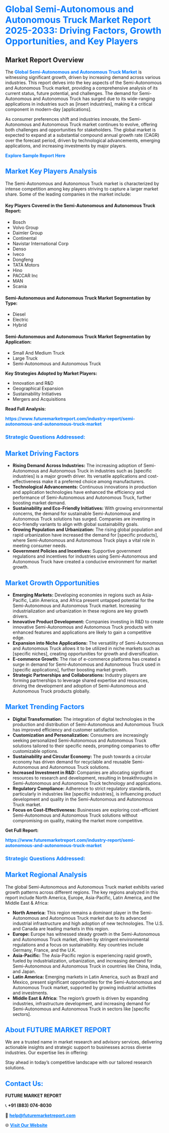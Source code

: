<h1 style="color: #007BFF;">Global Semi-Autonomous and Autonomous Truck Market Report 2025-2033: Driving Factors, Growth Opportunities, and Key Players</h1>

<section id="overview">
<h2>Market Report Overview</h2>
<p>The <a href="https://www.futuremarketreport.com/industry-report/semi-autonomous-and-autonomous-truck-market" style="color: #007BFF; text-decoration: none;"><strong>Global Semi-Autonomous and Autonomous Truck Market</strong></a> is witnessing significant growth, driven by increasing demand across various industries. This report delves into the key aspects of the Semi-Autonomous and Autonomous Truck market, providing a comprehensive analysis of its current status, future potential, and challenges. The demand for Semi-Autonomous and Autonomous Truck has surged due to its wide-ranging applications in industries such as [insert industries], making it a critical component in modern-day [applications].</p>
<p>As consumer preferences shift and industries innovate, the Semi-Autonomous and Autonomous Truck market continues to evolve, offering both challenges and opportunities for stakeholders. The global market is expected to expand at a substantial compound annual growth rate (CAGR) over the forecast period, driven by technological advancements, emerging applications, and increasing investments by major players.</p>
</section>

<section id="overview">
<p><a href="https://www.futuremarketreport.com/request-sample/reportId=126158" style="color: #007BFF; text-decoration: none;"><strong>Explore Sample Report Here</strong></a></p>
</section>

<section id="key-players">
<h2 style="color: #007BFF;">Market Key Players Analysis</h2>
<p>The Semi-Autonomous and Autonomous Truck market is characterized by intense competition among key players striving to capture a larger market share. Some of the leading companies in the market include:</p>
<h4>Key Players Covered in the Semi-Autonomous and Autonomous Truck Report:</h4>
<ul><li>Bosch</li><li>Volvo Group</li><li>Daimler Group</li><li>Continental</li><li>Navistar International Corp</li><li>Denso</li><li>Iveco</li><li>Dongfeng</li><li>TATA Motors</li><li>Hino</li><li>PACCAR Inc</li><li>MAN</li><li>Scania</li></ul>
<h4>Semi-Autonomous and Autonomous Truck Market Segmentation by Type:</h4>
<ul><li>Diesel</li><li>Electric</li><li>Hybrid</li></ul>

<h4>Semi-Autonomous and Autonomous Truck Market Segmentation by Application:</h4>
<ul><li>Small And Medium Truck</li><li>Large Truck</li><li>Semi-Autonomous and Autonomous Truck</li></ul>
<p><strong>Key Strategies Adopted by Market Players:</strong></p>
<ul>
<li>Innovation and R&D</li>
<li>Geographical Expansion</li>
<li>Sustainability Initiatives</li>
<li>Mergers and Acquisitions</li>
</ul>
</section>

<section>
<p><strong>Read Full Analysis: </strong></p><a href="https://www.futuremarketreport.com/industry-report/semi-autonomous-and-autonomous-truck-market" style="color: #007BFF; text-decoration: none;"><strong>https://www.futuremarketreport.com/industry-report/semi-autonomous-and-autonomous-truck-market</strong></a>
<h3 style="color: #007BFF;">Strategic Questions Addressed:</h3>
</section>

<section id="driving-factors">
<h2 style="color: #007BFF;">Market Driving Factors</h2>
<ul>
<li><strong>Rising Demand Across Industries:</strong> The increasing adoption of Semi-Autonomous and Autonomous Truck in industries such as [specific industries] is a major growth driver. Its versatile applications and cost-effectiveness make it a preferred choice among manufacturers.</li>
<li><strong>Technological Advancements:</strong> Continuous innovations in production and application technologies have enhanced the efficiency and performance of Semi-Autonomous and Autonomous Truck, further boosting market demand.</li>
<li><strong>Sustainability and Eco-Friendly Initiatives:</strong> With growing environmental concerns, the demand for sustainable Semi-Autonomous and Autonomous Truck solutions has surged. Companies are investing in eco-friendly variants to align with global sustainability goals.</li>
<li><strong>Growing Population and Urbanization:</strong> The rising global population and rapid urbanization have increased the demand for [specific products], where Semi-Autonomous and Autonomous Truck plays a vital role in meeting consumer needs.</li>
<li><strong>Government Policies and Incentives:</strong> Supportive government regulations and incentives for industries using Semi-Autonomous and Autonomous Truck have created a conducive environment for market growth.</li>
</ul>
</section>

<section id="growth-opportunities">
<h2 style="color: #007BFF;">Market Growth Opportunities</h2>
<ul>
<li><strong>Emerging Markets:</strong> Developing economies in regions such as Asia-Pacific, Latin America, and Africa present untapped potential for the Semi-Autonomous and Autonomous Truck market. Increasing industrialization and urbanization in these regions are key growth drivers.</li>
<li><strong>Innovative Product Development:</strong> Companies investing in R&D to create innovative Semi-Autonomous and Autonomous Truck products with enhanced features and applications are likely to gain a competitive edge.</li>
<li><strong>Expansion into Niche Applications:</strong> The versatility of Semi-Autonomous and Autonomous Truck allows it to be utilized in niche markets such as [specific niches], creating opportunities for growth and diversification.</li>
<li><strong>E-commerce Growth:</strong> The rise of e-commerce platforms has created a surge in demand for Semi-Autonomous and Autonomous Truck used in [specific applications], further boosting market growth.</li>
<li><strong>Strategic Partnerships and Collaborations:</strong> Industry players are forming partnerships to leverage shared expertise and resources, driving the development and adoption of Semi-Autonomous and Autonomous Truck products globally.</li>
</ul>
</section>

<section id="trending-factors">
<h2 style="color: #007BFF;">Market Trending Factors</h2>
<ul>
<li><strong>Digital Transformation:</strong> The integration of digital technologies in the production and distribution of Semi-Autonomous and Autonomous Truck has improved efficiency and customer satisfaction.</li>
<li><strong>Customization and Personalization:</strong> Consumers are increasingly seeking personalized Semi-Autonomous and Autonomous Truck solutions tailored to their specific needs, prompting companies to offer customizable options.</li>
<li><strong>Sustainability and Circular Economy:</strong> The push towards a circular economy has driven demand for recyclable and reusable Semi-Autonomous and Autonomous Truck solutions.</li>
<li><strong>Increased Investment in R&D:</strong> Companies are allocating significant resources to research and development, resulting in breakthroughs in Semi-Autonomous and Autonomous Truck technology and applications.</li>
<li><strong>Regulatory Compliance:</strong> Adherence to strict regulatory standards, particularly in industries like [specific industries], is influencing product development and quality in the Semi-Autonomous and Autonomous Truck market.</li>
<li><strong>Focus on Cost-Effectiveness:</strong> Businesses are exploring cost-efficient Semi-Autonomous and Autonomous Truck solutions without compromising on quality, making the market more competitive.</li>
</ul>
</section>

<section>
<p><strong>Get Full Report: </strong></p><a href="https://www.futuremarketreport.com/industry-report/semi-autonomous-and-autonomous-truck-market" style="color: #007BFF; text-decoration: none;"><strong>https://www.futuremarketreport.com/industry-report/semi-autonomous-and-autonomous-truck-market</strong></a>
<h3 style="color: #007BFF;">Strategic Questions Addressed:</h3>
</section>


<section id="regional-analysis">
<h2 style="color: #007BFF;">Market Regional Analysis</h2>
<p>The global Semi-Autonomous and Autonomous Truck market exhibits varied growth patterns across different regions. The key regions analyzed in this report include North America, Europe, Asia-Pacific, Latin America, and the Middle East & Africa:</p>
<ul>
<li><strong>North America:</strong> This region remains a dominant player in the Semi-Autonomous and Autonomous Truck market due to its advanced industrial infrastructure and high adoption of new technologies. The U.S. and Canada are leading markets in this region.</li>
<li><strong>Europe:</strong> Europe has witnessed steady growth in the Semi-Autonomous and Autonomous Truck market, driven by stringent environmental regulations and a focus on sustainability. Key countries include Germany, France, and the U.K.</li>
<li><strong>Asia-Pacific:</strong> The Asia-Pacific region is experiencing rapid growth, fueled by industrialization, urbanization, and increasing demand for Semi-Autonomous and Autonomous Truck in countries like China, India, and Japan.</li>
<li><strong>Latin America:</strong> Emerging markets in Latin America, such as Brazil and Mexico, present significant opportunities for the Semi-Autonomous and Autonomous Truck market, supported by growing industrial activities and investments.</li>
<li><strong>Middle East & Africa:</strong> The region’s growth is driven by expanding industries, infrastructure development, and increasing demand for Semi-Autonomous and Autonomous Truck in sectors like [specific sectors].</li>
</ul>
</section>

<footer>
<h2 style="color: #007BFF;">About FUTURE MARKET REPORT</h2>
<p>We are a trusted name in market research and advisory services, delivering actionable insights and strategic support to businesses across diverse industries. Our expertise lies in offering:</p>

<p>Stay ahead in today’s competitive landscape with our tailored research solutions.</p>

<h2 style="color: #007BFF;">Contact Us:</h2>
<p><strong>FUTURE MARKET REPORT</strong></p>
<p>📞 <strong>+91 (883) 074-8030</strong></p>
<p>📧 <strong><a href="mailto:help@futuremarketreport.com" style="color: #007BFF;">help@futuremarketreport.com</a></strong></p>
<p>🌐 <strong><a href="https://www.futuremarketreport.com/" style="color: #007BFF;">Visit Our Website</a></strong></p>
</footer>